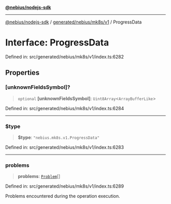 [**@nebius/nodejs-sdk**](../../../../../README.md)

***

[@nebius/nodejs-sdk](../../../../../README.md) / [generated/nebius/mk8s/v1](../README.md) / ProgressData

# Interface: ProgressData

Defined in: src/generated/nebius/mk8s/v1/index.ts:6282

## Properties

### \[unknownFieldsSymbol\]?

> `optional` **\[unknownFieldsSymbol\]**: `Uint8Array`\<`ArrayBufferLike`\>

Defined in: src/generated/nebius/mk8s/v1/index.ts:6284

***

### $type

> **$type**: `"nebius.mk8s.v1.ProgressData"`

Defined in: src/generated/nebius/mk8s/v1/index.ts:6283

***

### problems

> **problems**: [`Problem`](Problem.md)[]

Defined in: src/generated/nebius/mk8s/v1/index.ts:6289

Problems encountered during the operation execution.
